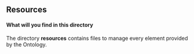 ## Resources
#### What will you find in this directory
The directory <b>resources</b> contains files to manage every element provided by the Ontology.
